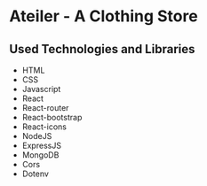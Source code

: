 # Ateiler - A Clothing Store

## Used Technologies and Libraries

- HTML
- CSS
- Javascript
- React
- React-router
- React-bootstrap
- React-icons
- NodeJS
- ExpressJS
- MongoDB
- Cors
- Dotenv
